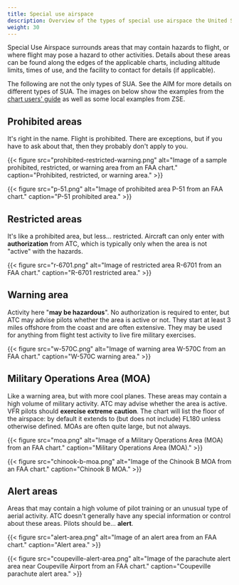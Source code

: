 ```yaml
---
title: Special use airspace
description: Overview of the types of special use airspace the United States.
weight: 30
---
```


Special Use Airspace surrounds areas that may contain hazards to flight, or where flight may pose a hazard to other activities. Details about these areas can be found along the edges of the applicable charts, including altitude limits, times of use, and the facility to contact for details (if applicable).

The following are not the only types of SUA. See the AIM for more details on different types of SUA. The images on below show the examples from the [chart users' guide](https://www.faa.gov/air_traffic/flight_info/aeronav/digital_products/aero_guide/) as well as some local examples from ZSE.

## Prohibited areas

It's right in the name. Flight is prohibited. There are exceptions, but if you have to ask about that, then they probably don't apply to you.

{{< figure src="prohibited-restricted-warning.png" alt="Image of a sample prohibited, restricted, or warning area from an FAA chart." caption="Prohibited, restricted, or warning area." >}}

{{< figure src="p-51.png" alt="Image of prohibited area P-51 from an FAA chart." caption="P-51 prohibited area." >}}

## Restricted areas

It's like a prohibited area, but less... restricted. Aircraft can only enter with **authorization** from ATC, which is typically only when the area is not "active" with the hazards.

{{< figure src="r-6701.png" alt="Image of restricted area R-6701 from an FAA chart." caption="R-6701 restricted area." >}}

## Warning area

Activity here "**may be hazardous**". No authorization is required to enter, but ATC may advise pilots whether the area is active or not. They start at least 3 miles offshore from the coast and are often extensive. They may be used for anything from flight test activity to live fire military exercises.

{{< figure src="w-570C.png" alt="Image of warning area W-570C from an FAA chart." caption="W-570C warning area." >}}

## Military Operations Area (MOA)

Like a warning area, but with more cool planes. These areas may contain a high volume of military activity. ATC may advise whether the area is active. VFR pilots should **exercise extreme caution**. The chart will list the floor of the airspace: by default it extends to (but does not include) FL180 unless otherwise defined. MOAs are often quite large, but not always.

{{< figure src="moa.png" alt="Image of a Military Operations Area (MOA) from an FAA chart." caption="Military Operations Area (MOA)." >}}

{{< figure src="chinook-b-moa.png" alt="Image of the Chinook B MOA from an FAA chart." caption="Chinook B MOA." >}}

## Alert areas

Areas that may contain a high volume of pilot training or an unusual type of aerial activity. ATC doesn't generally have any special information or control about these areas. Pilots should be... **alert**.

{{< figure src="alert-area.png" alt="Image of an alert area from an FAA chart." caption="Alert area." >}}

{{< figure src="coupeville-alert-area.png" alt="Image of the parachute alert area near Coupeville Airport from an FAA chart." caption="Coupeville parachute alert area." >}}
